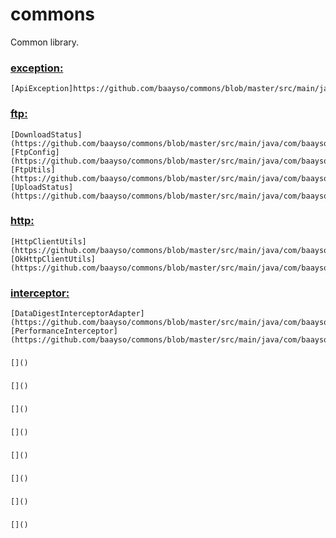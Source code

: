 # commons
Common library.

### [exception:](https://github.com/baayso/commons/tree/master/src/main/java/com/baayso/commons/exception)
    [ApiException]https://github.com/baayso/commons/blob/master/src/main/java/com/baayso/commons/exception/ApiException.java

### [ftp:](https://github.com/baayso/commons/tree/master/src/main/java/com/baayso/commons/ftp)
    [DownloadStatus](https://github.com/baayso/commons/blob/master/src/main/java/com/baayso/commons/ftp/DownloadStatus.java)
    [FtpConfig](https://github.com/baayso/commons/blob/master/src/main/java/com/baayso/commons/ftp/FtpConfig.java)
    [FtpUtils](https://github.com/baayso/commons/blob/master/src/main/java/com/baayso/commons/ftp/FtpUtils.java)
    [UploadStatus](https://github.com/baayso/commons/blob/master/src/main/java/com/baayso/commons/ftp/UploadStatus.java)

### [http:](https://github.com/baayso/commons/tree/master/src/main/java/com/baayso/commons/http)
    [HttpClientUtils](https://github.com/baayso/commons/blob/master/src/main/java/com/baayso/commons/http/HttpClientUtils.java)
    [OkHttpClientUtils](https://github.com/baayso/commons/blob/master/src/main/java/com/baayso/commons/http/OkHttpClientUtils.java)

### [interceptor:](https://github.com/baayso/commons/tree/master/src/main/java/com/baayso/commons/interceptor)
    [DataDigestInterceptorAdapter](https://github.com/baayso/commons/blob/master/src/main/java/com/baayso/commons/interceptor/DataDigestInterceptorAdapter.java)
    [PerformanceInterceptor](https://github.com/baayso/commons/blob/master/src/main/java/com/baayso/commons/interceptor/PerformanceInterceptor.java)

### []()
    []()

### []()
    []()

### []()
    []()

### []()
    []()

### []()
    []()

### []()
    []()

### []()
    []()

### []()
    []()
